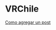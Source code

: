 # VRChile

[Como agregar un post](https://github.com/vrchile/vrchile.github.io/wiki/Como-agregar-un-post)

